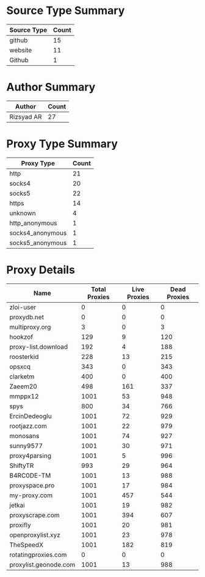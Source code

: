 # Source Type Summary

| Source Type | Count |
|-------------|-------|
| github | 15 |
| website | 11 |
| Github | 1 |


# Author Summary

| Author | Count |
|--------|-------|
| Rizsyad AR | 27 |


# Proxy Type Summary

| Proxy Type | Count |
|------------|-------|
| http | 21 |
| socks4 | 20 |
| socks5 | 22 |
| https | 14 |
| unknown | 4 |
| http_anonymous | 1 |
| socks4_anonymous | 1 |
| socks5_anonymous | 1 |


# Proxy Details

| Name | Total Proxies | Live Proxies | Dead Proxies |
|------|---------------|--------------|---------------|
| zloi-user | 0 | 0 | 0 |
| proxydb.net | 0 | 0 | 0 |
| multiproxy.org | 3 | 0 | 3 |
| hookzof | 129 | 9 | 120 |
| proxy-list.download | 192 | 4 | 188 |
| roosterkid | 228 | 13 | 215 |
| opsxcq | 343 | 0 | 343 |
| clarketm | 400 | 0 | 400 |
| Zaeem20 | 498 | 161 | 337 |
| mmppx12 | 1001 | 53 | 948 |
| spys | 800 | 34 | 766 |
| ErcinDedeoglu | 1001 | 72 | 929 |
| rootjazz.com | 1001 | 22 | 979 |
| monosans | 1001 | 74 | 927 |
| sunny9577 | 1001 | 30 | 971 |
| proxy4parsing | 1001 | 5 | 996 |
| ShiftyTR | 993 | 29 | 964 |
| B4RC0DE-TM | 1001 | 13 | 988 |
| proxyspace.pro | 1001 | 17 | 984 |
| my-proxy.com | 1001 | 457 | 544 |
| jetkai | 1001 | 19 | 982 |
| proxyscrape.com | 1001 | 394 | 607 |
| proxifly | 1001 | 20 | 981 |
| openproxylist.xyz | 1001 | 23 | 978 |
| TheSpeedX | 1001 | 182 | 819 |
| rotatingproxies.com | 0 | 0 | 0 |
| proxylist.geonode.com | 1001 | 13 | 988 |
